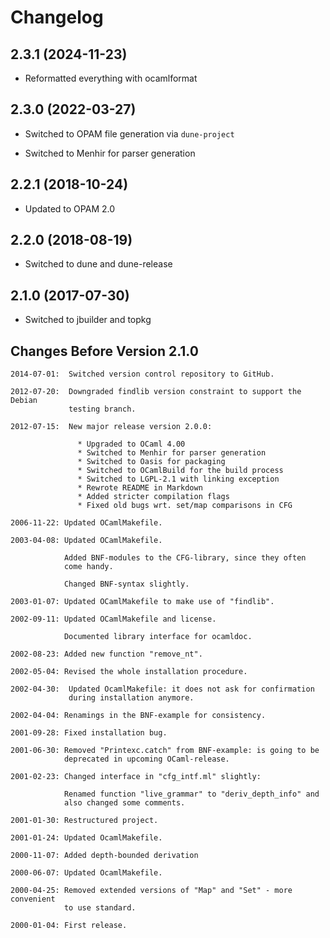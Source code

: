 # Changelog

## 2.3.1 (2024-11-23)

- Reformatted everything with ocamlformat

## 2.3.0 (2022-03-27)

- Switched to OPAM file generation via `dune-project`

- Switched to Menhir for parser generation

## 2.2.1 (2018-10-24)

- Updated to OPAM 2.0

## 2.2.0 (2018-08-19)

- Switched to dune and dune-release

## 2.1.0 (2017-07-30)

- Switched to jbuilder and topkg

## Changes Before Version 2.1.0

```text
2014-07-01:  Switched version control repository to GitHub.

2012-07-20:  Downgraded findlib version constraint to support the Debian
             testing branch.

2012-07-15:  New major release version 2.0.0:

               * Upgraded to OCaml 4.00
               * Switched to Menhir for parser generation
               * Switched to Oasis for packaging
               * Switched to OCamlBuild for the build process
               * Switched to LGPL-2.1 with linking exception
               * Rewrote README in Markdown
               * Added stricter compilation flags
               * Fixed old bugs wrt. set/map comparisons in CFG

2006-11-22: Updated OCamlMakefile.

2003-04-08: Updated OCamlMakefile.

            Added BNF-modules to the CFG-library, since they often
            come handy.

            Changed BNF-syntax slightly.

2003-01-07: Updated OCamlMakefile to make use of "findlib".

2002-09-11: Updated OCamlMakefile and license.

            Documented library interface for ocamldoc.

2002-08-23: Added new function "remove_nt".

2002-05-04: Revised the whole installation procedure.

2002-04-30:  Updated OcamlMakefile: it does not ask for confirmation
             during installation anymore.

2002-04-04: Renamings in the BNF-example for consistency.

2001-09-28: Fixed installation bug.

2001-06-30: Removed "Printexc.catch" from BNF-example: is going to be
            deprecated in upcoming OCaml-release.

2001-02-23: Changed interface in "cfg_intf.ml" slightly:

            Renamed function "live_grammar" to "deriv_depth_info" and
            also changed some comments.

2001-01-30: Restructured project.

2001-01-24: Updated OcamlMakefile.

2000-11-07: Added depth-bounded derivation

2000-06-07: Updated OcamlMakefile.

2000-04-25: Removed extended versions of "Map" and "Set" - more convenient
            to use standard.

2000-01-04: First release.
```
